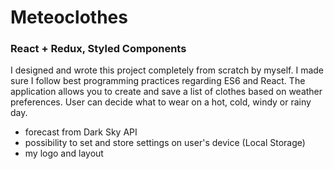 # Meteoclothes

### React + Redux, Styled Components

I designed and wrote this project completely from scratch by myself. I made sure I follow best programming practices regarding ES6 and React. 
The application allows you to create and save a list of clothes based on weather preferences. User can decide what to wear on a hot, cold, windy or rainy day.

- forecast from Dark Sky API
- possibility to set and store settings on user's device (Local Storage)
- my logo and layout
